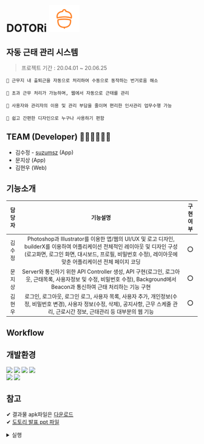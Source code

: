 # DOTORi  <img src="etc/logo.png" height="70"> 
## 자동 근태 관리 시스템
> 프로젝트 기간 : 20.04.01 ~ 20.06.25

```
📌 근무지 내 출퇴근을 자동으로 처리하여 수동으로 동작하는 번거로움 해소

📌 초과 근무 처리가 가능하며, 웹에서 자동으로 근태를 관리

📌 사용자와 관리자의 이용 및 관리 부담을 줄이며 편리한 인사관리 업무수행 가능

📌 쉽고 간편한 디자인으로 누구나 사용하기 편함 
```

## TEAM (Developer) 👩🏻‍💻👨🏻‍💻
- 김수정 - [suzumsz](https://github.com/suzumsz) (App) 
- 문지상 (App)
- 김현우 (Web)

## 기능소개 
|  담당자  |   기능설명   |   구현여부   |                              
| :----------: | :----------------: | :----------: |
|김수정| Photoshop과 Illustrator를 이용한 앱/웹의 UI/UX 및 로고 디자인, builderX를 이용하여 어플리케이션 전체적인 레이아웃 및 디자인 구성 (로고화면, 로그인 화면, 대시보드, 프로필, 비밀번호 수정), 레이아웃에 맞춘 어플리케이션 전체 페이지 코딩 | ⭕ |
|문지상| Server와 통신하기 위한 API Controller 생성, API 구현(로그인, 로그아웃, 근태목록, 사용자정보 및 수정, 비밀번호 수정), Background에서 Beacon과 통신하여 근태 처리하는 기능 구현 | ⭕ |
|김현우| 로그인, 로그아웃, 로그인 로그, 사용자 목록, 사용자 추가, 개인정보(수정, 비밀번호 변경), 사용자 정보(수정, 삭제), 공지사항, 근무 스케줄 관리, 근로시간 정보, 근태관리 등 대부분의 웹 기능 | ⭕ |

## Workflow

## 개발환경
<img src="https://img.shields.io/badge/Spring-6DB33F?logo=Spring&logoColor=white"> <img src="https://img.shields.io/badge/React Native-61DAFB?logo=React&logoColor=white"> <img src="https://img.shields.io/badge/MariaDB-003545?logo=MariaDB&logoColor=white"> <img src="https://img.shields.io/badge/JavaScript-F7DF1E?logo=JavaScript&logoColor=white">   
<img src="https://img.shields.io/badge/Android Studio-3DDC84?logo=Android-Studio&logoColor=white"> <img src="https://img.shields.io/badge/Visual Studio Code-007ACC?logo=Visual-Studio-Code&logoColor=white">

## 참고
✔ 결과물 apk파일은 [다운로드](/etc/DOTORI.zip)  
✔ [도토리 발표 ppt 파일](/etc/근태관리시스템_ppt.pptx)   

<details>
<summary> 실행 </summary>
<div markdown="1">

```
react-native run-android
```

</div>
</details>



 
